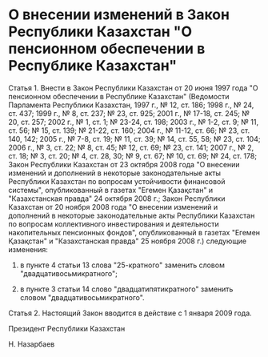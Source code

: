 # О внесении изменений в Закон Республики Казахстан "О пенсионном обеспечении в Республике Казахстан"

Статья 1. Внести в Закон Республики Казахстан от 20 июня 1997 года "О пенсионном обеспечении в Республике Казахстан" (Ведомости Парламента Республики Казахстан, 1997 г., № 12, ст. 186; 1998 г., № 24, ст. 437; 1999 г., № 8, ст. 237; № 23, ст. 925; 2001 г., № 17-18, ст. 245; № 20, ст. 257; 2002 г., № 1, ст. 1; № 23-24, ст. 198; 2003 г., № 1-2, ст. 9; № 11, ст. 56; № 15, ст. 139; № 21-22, ст. 160; 2004 г., № 11-12, ст. 66; № 23, ст. 140, 142; 2005 г., № 7-8, ст. 19; № 11, ст. 39; № 14, ст. 55, 58; № 23, ст. 104; 2006 г., № 3, ст. 22; № 8, ст. 45; № 12, ст. 69; № 23, ст. 141; 2007 г., № 2, ст. 18; № 3, ст. 20; № 4, ст. 28, 30; № 9, ст. 67; № 10, ст. 69; № 24, ст. 178; Закон Республики Казахстан от 23 октября 2008 года "О внесении изменений и дополнений в некоторые законодательные акты Республики Казахстан по вопросам устойчивости финансовой системы", опубликованный в газетах "Егемен Қазақстан" и "Казахстанская правда" 24 октября 2008 г.; Закон Республики Казахстан от 20 ноября 2008 года "О внесении изменений и дополнений в некоторые законодательные акты Республики Казахстан по вопросам коллективного инвестирования и деятельности накопительных пенсионных фондов", опубликованный в газетах "Егемен Қазақстан" и "Казахстанская правда" 25 ноября 2008 г.) следующие изменения:

1) в пункте 4 статьи 13 слова "25-кратного" заменить словом "двадцативосьмикратного";

2) в пункте 3 статьи 14 слово "двадцатипятикратного" заменить словом "двадцативосьмикратного".

Статья 2. Настоящий Закон вводится в действие с 1 января 2009 года.

Президент Республики Казахстан

Н. Назарбаев

